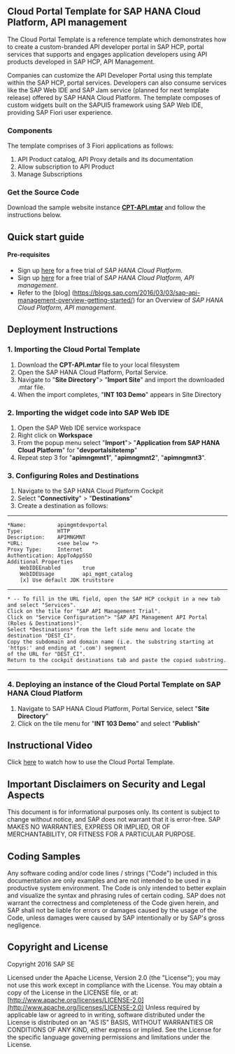 ## Cloud Portal Template for SAP HANA Cloud Platform, API management

The Cloud Portal Template is a reference template which demonstrates how to create a custom-branded API developer portal in SAP HCP, portal services that supports and engages application developers using API products developed in SAP HCP, API Management. 

Companies can customize the API Developer Portal using this template within the SAP HCP, portal services. Developers can also consume services like the SAP Web IDE and SAP Jam service (planned for next template release) offered by SAP HANA Cloud Platform. The template composes of custom widgets built on the SAPUI5 framework using SAP Web IDE, providing SAP Fiori user experience. 

### Components
The template comprises of 3 Fiori applications as follows:
  1. API Product catalog, API Proxy details and its documentation
  2. Allow subscription to API Product
  3. Manage Subscriptions

### Get the Source Code
Download the sample website instance [**CPT-API.mtar**](https://github.com/SAP/cloud-api-management-samples/blob/master/cloudportaltemplate/CPT-API.mtar) and follow the instructions below.

## Quick start guide
#### Pre-requisites

* Sign up [here](https://hcp.sap.com/try.html) for a free trial of *SAP HANA Cloud Platform*.
* Sign up [here](https://blogs.sap.com/2016/02/02/free-trial-of-sap-api-management-on-hana-cloud-platform-is-available-now/) for a free trial of *SAP HANA Cloud Platform, API management*.
* Refer to the [blog] (https://blogs.sap.com/2016/03/03/sap-api-management-overview-getting-started/) for an Overview of *SAP HANA Cloud Platform, API management*.

## Deployment Instructions

### 1. Importing the Cloud Portal Template
1. Download the **CPT-API.mtar** file to your local filesystem
2. Open the SAP HANA Cloud Platform, Portal Service.
3. Navigate to "**Site Directory**"> "**Import Site**" and import the downloaded .mtar file.
4. When the import completes, "**INT 103 Demo**" appears in Site Directory

### 2. Importing the widget code into SAP Web IDE
1. Open the SAP Web IDE service workspace
2. Right click on **Workspace**
3. From the popup menu select "**Import**"> "**Application from SAP HANA Cloud Platform**" for "**devportalsitetemp**"
4. Repeat step 3 for "**apimngmnt1**", "**apimngmnt2**", "**apimngmnt3**".

### 3. Configuring Roles and Destinations
1. Navigate to the SAP HANA Cloud Platform Cockpit
2. Select "**Connectivity**" > "**Destinations**"
3. Create a destination as follows:

---
    *Name:          apimgmtdevportal
    Type:           HTTP
    Description:    APIMNGMNT
    *URL:           <see below *>
    Proxy Type:     Internet
    Authentication: AppToAppSSO
    Additional Properties
        WebIDEEnabled       true
        WebIDEUsage         api_mgmt_catalog
        [x] Use default JDK truststore
    

---

```
* -- To fill in the URL field, open the SAP HCP cockpit in a new tab and select "Services". 
Click on the tile for "SAP API Management Trial". 
Click on "Service Configuration"> "SAP API Management API Portal (Roles & Destinations)". 
Select *Destinations* from the left side menu and locate the destination "DEST_CI". 
Copy the subdomain and domain name (i.e. the substring starting at 'https:' and ending at '.com') segment 
of the URL for "DEST_CI". 
Return to the cockpit destinations tab and paste the copied substring.
```

---

### 4. Deploying an instance of the Cloud Portal Template on SAP HANA Cloud Platform
1. Navigate to SAP HANA Cloud Platform, Portal Service, select "**Site Directory**"
2. Click on the tile menu for "**INT 103 Demo**" and select "**Publish**"

## Instructional Video

 Click [here](http://www.youtube.com/watch?feature=player_embedded&v=3gala3XQAvY) to watch how to use the Cloud Portal Template.
 
## Important Disclaimers on Security and Legal Aspects
This document is for informational purposes only. Its content is subject to change without notice, and SAP does not warrant that it is error-free. SAP MAKES NO WARRANTIES, EXPRESS OR IMPLIED, OR OF MERCHANTABILITY, OR FITNESS FOR A PARTICULAR PURPOSE.

## Coding Samples
Any software coding and/or code lines / strings ("Code") included in this documentation are only examples and are not intended to be used in a productive system environment. The Code is only intended to better explain and visualize the syntax and phrasing rules of certain coding. SAP does not warrant the correctness and completeness of the Code given herein, and SAP shall not be liable for errors or damages caused by the usage of the Code, unless damages were caused by SAP intentionally or by SAP's gross negligence.

## Copyright and License
Copyright 2016 SAP SE

Licensed under the Apache License, Version 2.0 (the "License"); you may not use this work except in compliance with the License. You may obtain a copy of the License in the LICENSE file, or at:
[http://www.apache.org/licenses/LICENSE-2.0](http://www.apache.org/licenses/LICENSE-2.0)
Unless required by applicable law or agreed to in writing, software distributed under the License is distributed on an "AS IS" BASIS, WITHOUT WARRANTIES OR CONDITIONS OF ANY KIND, either express or implied. See the License for the specific language governing permissions and limitations under the License.

